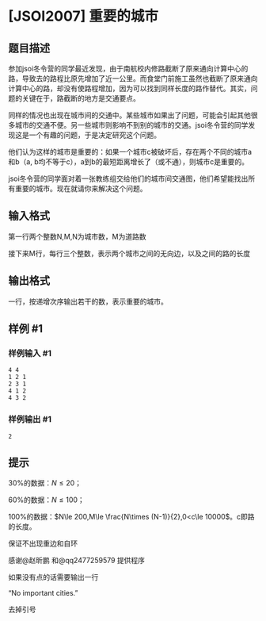 # [JSOI2007] 重要的城市

## 题目描述

参加jsoi冬令营的同学最近发现，由于南航校内修路截断了原来通向计算中心的路，导致去的路程比原先增加了近一公里。而食堂门前施工虽然也截断了原来通向计算中心的路，却没有使路程增加，因为可以找到同样长度的路作替代。其实，问题的关键在于，路截断的地方是交通要点。

同样的情况也出现在城市间的交通中。某些城市如果出了问题，可能会引起其他很多城市的交通不便。另一些城市则影响不到别的城市的交通。jsoi冬令营的同学发现这是一个有趣的问题，于是决定研究这个问题。

他们认为这样的城市是重要的：如果一个城市c被破坏后，存在两个不同的城市a和b（a, b均不等于c），a到b的最短距离增长了（或不通），则城市c是重要的。

jsoi冬令营的同学面对着一张教练组交给他们的城市间交通图，他们希望能找出所有重要的城市。现在就请你来解决这个问题。


## 输入格式

第一行两个整数N,M,N为城市数，M为道路数

接下来M行，每行三个整数，表示两个城市之间的无向边，以及之间的路的长度


## 输出格式

一行，按递增次序输出若干的数，表示重要的城市。


## 样例 #1

### 样例输入 #1
```
4 4
1 2 1
2 3 1
4 1 2
4 3 2
```

### 样例输出 #1

```
2
```

## 提示

30%的数据：$N\le 20$；

60%的数据：$N\le 100$；

100%的数据：$N\le 200,M\le \frac{N\times (N-1)}{2},0<c\le 10000$。c即路的长度。

保证不出现重边和自环

感谢@赵昕鹏 和@qq2477259579 提供程序


如果没有点的话需要输出一行

“No important cities.”

去掉引号

